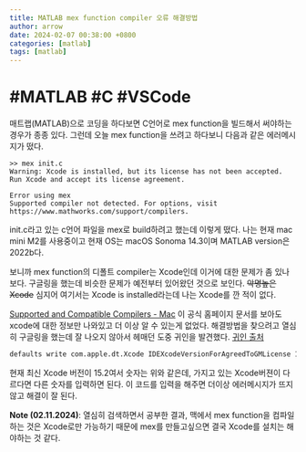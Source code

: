 ```yaml
---
title: MATLAB mex function compiler 오류 해결방법
author: arrow
date: 2024-02-07 00:38:00 +0800
categories: [matlab]
tags: [matlab]
---
```


# #MATLAB #C #VSCode

매트랩(MATLAB)으로 코딩을 하다보면 C언어로 mex function을 빌드해서 써야하는 경우가 종종 있다. 그런데 오늘 mex function을 쓰려고 하다보니 다음과 같은 에러메시지가 떴다.

```
>> mex init.c
Warning: Xcode is installed, but its license has not been accepted. Run Xcode and accept its license agreement.

Error using mex
Supported compiler not detected. For options, visit https://www.mathworks.com/support/compilers.
```

init.c라고 있는 c언어 파일을 mex로 build하려고 했는데 이렇게 떴다. 나는 현재 mac mini M2를 사용중이고 현재 OS는 macOS Sonoma 14.3이며 MATLAB version은 2022b다.

보니까 mex function의 디폴트 compiler는 Xcode인데 이거에 대한 문제가 좀 있나보다. 구글링을 했는데 비슷한 문제가 예전부터 있어왔던 것으로 보인다. ~~악명높은 Xcode~~ 심지어 여기서는 Xcode is installed라는데 나는 Xcode를 깐 적이 없다.

[Supported and Compatible Compilers - Mac](https://www.mathworks.com/support/requirements/supported-compilers-mac.html) 이 공식 홈페이지 문서를 보아도 xcode에 대한 정보만 나와있고 더 이상 알 수 있는게 없었다. 해결방법을 찾으려고 열심히 구글링을 했는데 잘 나오지 않아서 헤매던 도중 귀인을 발견했다. [귀인 출처](https://gist.github.com/martinandersen/1fea529ec04885c63477ccb944394494)

```bash
defaults write com.apple.dt.Xcode IDEXcodeVersionForAgreedToGMLicense 15.2
```

현재 최신 Xcode 버전이 15.2여서 숫자는 위와 같은데, 가지고 있는 Xcode버젼이 다르다면 다른 숫자를 입력하면 된다. 이 코드를 입력을 해주면 더이상 에러메시지가 뜨지 않고 해결이 잘 된다.

**Note (02.11.2024)**: 열심히 검색하면서 공부한 결과, 맥에서 mex function을 컴파일 하는 것은 Xcode로만 가능하기 때문에 mex를 만들고싶으면 결국 Xcode를 설치는 해야하는 것 같다.
